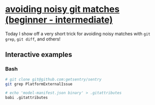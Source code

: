# [avoiding noisy git matches (beginner - intermediate)](https://youtu.be/zoCuIdZJT1s)

Today I show off a very short trick for avoiding noisy matches with `git grep`, `git diff`, and others!

## Interactive examples

### Bash

```bash
# git clone git@github.com:getsentry/sentry
git grep PlatformExternalIssue

# echo 'model-manifest.json binary' > .gitattributes
babi .gitattributes
```
